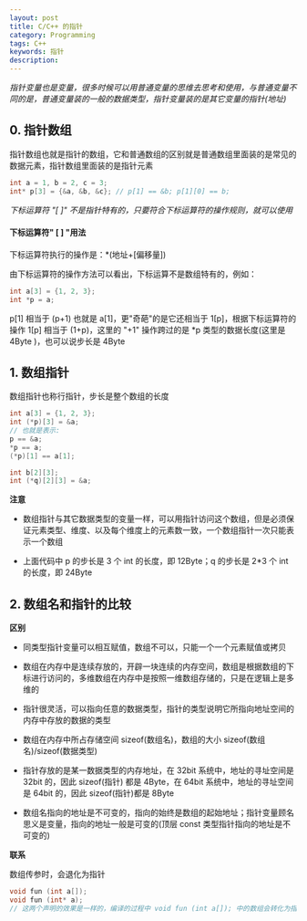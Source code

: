 ```yaml
---
layout: post
title: C/C++ 的指针
category: Programming
tags: C++
keywords: 指针
description:
---
```


*指针变量也是变量，很多时候可以用普通变量的思维去思考和使用，与普通变量不同的是，普通变量装的一般的数据类型，指针变量装的是其它变量的指针(地址)*

## 0. 指针数组

指针数组也就是指针的数组，它和普通数组的区别就是普通数组里面装的是常见的数据元素，指针数组里面装的是指针元素

```cpp
int a = 1, b = 2, c = 3;
int* p[3] = {&a, &b, &c}; // p[1] == &b; p[1][0] == b;
```

*下标运算符 "[ ]" 不是指针特有的，只要符合下标运算符的操作规则，就可以使用*

#### 下标运算符" [ ] "用法

下标运算符执行的操作是：*(地址+[偏移量])

由下标运算符的操作方法可以看出，下标运算不是数组特有的，例如：

```cpp
int a[3] = {1, 2, 3};
int *p = a;
```

p[1] 相当于 (p+1) 也就是 a[1]，更"奇葩"的是它还相当于 1[p]，根据下标运算符的操作 1[p] 相当于 (1+p)，这里的 "+1" 操作跨过的是 *p 类型的数据长度(这里是 4Byte )，也可以说步长是 4Byte

## 1. 数组指针

数组指针也称行指针，步长是整个数组的长度

```cpp
int a[3] = {1, 2, 3};
int (*p)[3] = &a;
// 也就是表示:
p == &a;
*p == a;
(*p)[1] == a[1];

int b[2][3];
int (*q)[2][3] = &a;
```

**注意**

- 数组指针与其它数据类型的变量一样，可以用指针访问这个数组，但是必须保证元素类型、维度、以及每个维度上的元素数一致，一个数组指针一次只能表示一个数组

- 上面代码中 p 的步长是 3 个 int 的长度，即 12Byte；q 的步长是 2*3 个 int 的长度，即 24Byte

## 2. 数组名和指针的比较

**区别**

- 同类型指针变量可以相互赋值，数组不可以，只能一个一个元素赋值或拷贝

- 数组在内存中是连续存放的，开辟一块连续的内存空间，数组是根据数组的下标进行访问的，多维数组在内存中是按照一维数组存储的，只是在逻辑上是多维的

- 指针很灵活，可以指向任意的数据类型，指针的类型说明它所指向地址空间的内存中存放的数据的类型

- 数组在内存中所占存储空间 sizeof(数组名)，数组的大小 sizeof(数组名)/sizeof(数据类型)

- 指针存放的是某一数据类型的内存地址，在 32bit 系统中，地址的寻址空间是 32bit 的，因此 sizeof(指针) 都是 4Byte，在 64bit 系统中，地址的寻址空间是 64bit 的，因此 sizeof(指针)都是 8Byte

- 数组名指向的地址是不可变的，指向的始终是数组的起始地址；指针变量顾名思义是变量，指向的地址一般是可变的(顶层 const 类型指针指向的地址是不可变的)

**联系**

数组传参时，会退化为指针

```cpp
void fun (int a[]);
void fun (int* a);
// 这两个声明的效果是一样的，编译的过程中 void fun (int a[]); 中的数组会转化为指针形式
```
